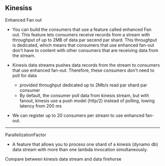 ## Kinesiss

Enhanced Fan out
- You can build the consumers that use a feature called enhanced Fan out. This feature lets consumers receive records from a stream with throughput of up to 2MB of data par secend par shard. This throughput is dedicated, which means that consumers that use enhanced fan-out don't have to content with other consumers that are receiving data from the stream.
- Kinesis data streams pushes data records from the stream to consumers that use enhanced fan-out. Therefore, these consumers don't need to poll for data
    - provided throughput dedicated up to 2Mb/s read par shard par consumer
    - By default, the consumer poll data from kinesis stream, but with fanout, kinesis use a push model (http/2) instead of polling, lowing latency from 200 ms



- We can register up to 20 consumers per stream to use enhanced fan-out.
---
ParallelizationFactor
- A feature that allows you to process one shard of a kinesis (dynamo db) data stream with more than one lambda invocation simultaneously.

Compare between kinesis data stream and data firehorse
